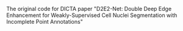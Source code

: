 The original code for DICTA paper "D2E2-Net: Double Deep Edge Enhancement for Weakly-Supervised Cell Nuclei Segmentation with Incomplete Point Annotations"
